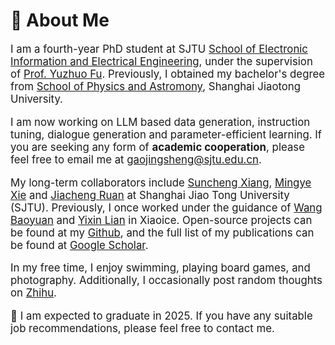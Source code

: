 # 🧑 About Me

<div class='paper-box-text' style="font-size: larger;" markdown="1">

I am a fourth-year PhD student at SJTU [School of Electronic Information and Electrical Engineering](https://www.seiee.sjtu.edu.cn/), under the supervision of [Prof. Yuzhuo Fu](https://dmne.sjtu.edu.cn/dmne/faculty/fuyuzhuo/). Previously, I obtained my bachelor's degree from [School of Physics and Astromony](https://www.physics.sjtu.edu.cn/), Shanghai Jiaotong University. 

I am now working on LLM based data generation, instruction tuning, dialogue generation and parameter-efficient learning. If you are seeking any form of **academic cooperation**, please feel free to email me at gaojingsheng@sjtu.edu.cn.

My long-term collaborators include [Suncheng Xiang](https://jeremyxsc.github.io/), [Mingye Xie](https://myronxie.github.io/) and [Jiacheng Ruan](https://jcruan519.github.io/) at Shanghai Jiao Tong University (SJTU). Previously, I once worked under the guidance of [Wang Baoyuan](https://sites.google.com/site/zjuwby/home) and [Yixin Lian](https://lianyixin.github.io/profile/) in Xiaoice. Open-source projects can be found at my [Github](https://github.com/gaojingsheng/), and the full list of my publications can be found at [Google Scholar](https://scholar.google.com/citations?view_op=list_works&hl=en&hl=en&user=O4o2aQcAAAAJ). 

<!-- I am expected to graduate in 2025. If you have any **suitable job recommendations**, please feel free to contact me. -->

In my free time, I enjoy swimming, playing board games, and photography. Additionally, I occasionally post random thoughts on [Zhihu](https://www.zhihu.com/people/cautious-56).

📢 I am expected to graduate in 2025. If you have any suitable job recommendations, please feel free to contact me.

</div>